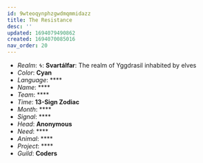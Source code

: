 ```yaml
---
id: 9wteoqynphzgwdmqmmidazz
title: The Resistance
desc: ''
updated: 1694079490862
created: 1694070085016
nav_order: 20
---
```


* _Realm_: **ᛃ**: **Svartálfar**: The realm of Yggdrasil inhabited by elves
* _Color_: **Cyan**
* _Language_: ****
* _Name_: ****
* _Team_: ****
* _Time_: **13-Sign Zodiac**
* _Month_: ****
* _Signal_: ****
* _Head_: **Anonymous**
* _Need_: ****
* _Animal_: ****
* _Project_: ****
* _Guild_: **Coders**
